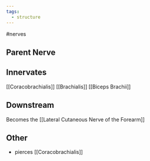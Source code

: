 ```yaml
---
tags:
  - structure
---
```

#nerves 

## Parent Nerve



## Innervates
[[Coracobrachialis]]
[[Brachialis]]
[[Biceps Brachii]]

## Downstream
Becomes the [[Lateral Cutaneous Nerve of the Forearm]]


## Other
- pierces [[Coracobrachialis]]
